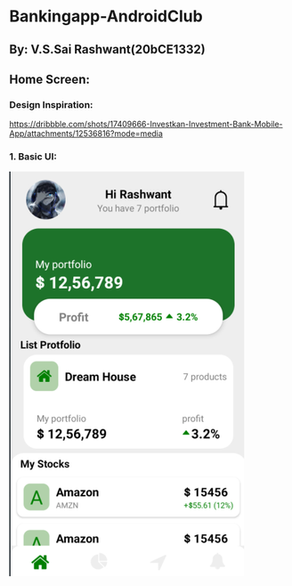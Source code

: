 # Bankingapp-AndroidClub
## By: V.S.Sai Rashwant(20bCE1332)

## Home Screen:
### Design Inspiration: 
https://dribbble.com/shots/17409666-Investkan-Investment-Bank-Mobile-App/attachments/12536816?mode=media
### 1. Basic UI:

 ![](Investment-Mobile-UI-main/ss/S1.png ) 


